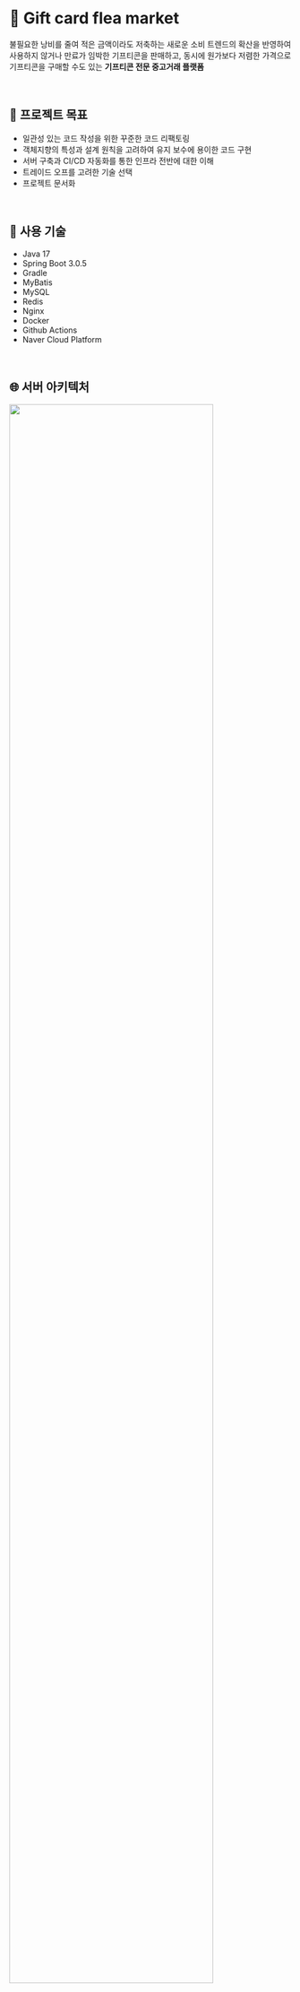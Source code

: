# :gift: Gift card flea market

불필요한 낭비를 줄여 적은 금액이라도 저축하는 새로운 소비 트렌드의 확산을 반영하여 사용하지 않거나 만료가 임박한 기프티콘을 판매하고, 동시에 원가보다 저렴한 가격으로 기프티콘을 구매할 수도 있는 **기프티콘 전문
중고거래 플랫폼**

<br>

## :dart: 프로젝트 목표

- 일관성 있는 코드 작성을 위한 꾸준한 코드 리팩토링
- 객체지향의 특성과 설계 원칙을 고려하여 유지 보수에 용이한 코드 구현
- 서버 구축과 CI/CD 자동화를 통한 인프라 전반에 대한 이해
- 트레이드 오프를 고려한 기술 선택
- 프로젝트 문서화

<br>

## :wrench: 사용 기술

- Java 17
- Spring Boot 3.0.5
- Gradle
- MyBatis
- MySQL
- Redis
- Nginx
- Docker
- Github Actions
- Naver Cloud Platform

<br>

## :globe_with_meridians: 서버 아키텍처

<img src = "https://github.com/ghm8614/gift-card-flea-market_v2/assets/74194588/da01bebf-1a14-41df-af9a-7aa582377afe" width="85%" height="85%" />

<br>

## :book: WIKI

해당 프로젝트의 모든 정보는 [WIKI](https://github.com/ghm8614/gift-card-flea-market_v2/wiki)를 통해 참고하실 수 있습니다.

&emsp; :small_blue_diamond: [Prototype](https://github.com/ghm8614/gift-card-flea-market_v2/wiki/01.Prototype) <br/>
&emsp; :small_blue_diamond: [UseCase](https://github.com/ghm8614/gift-card-flea-market_v2/wiki/02.UseCase) <br/>
&emsp; :small_blue_diamond: [Project Convention](https://github.com/ghm8614/gift-card-flea-market_v2/wiki/03.Project-Convention) <br/>
&emsp; :small_blue_diamond: [Data Modeling](https://github.com/ghm8614/gift-card-flea-market_v2/wiki/04.Data-Modeling) <br/>
&emsp; :small_blue_diamond: [Server Architecture](https://github.com/ghm8614/gift-card-flea-market_v2/wiki/05.-Server-Architecture) <br/>
